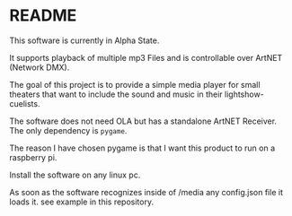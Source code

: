# README #

This software is currently in Alpha State.

It supports playback of multiple mp3 Files and is controllable over ArtNET (Network DMX).

The goal of this project is to provide a simple media player for small theaters that want to include the sound and music in their lightshow-cuelists.

The software does not need OLA but has a standalone ArtNET Receiver. The only dependency is `pygame`.

The reason I have chosen pygame is that I want this product to run on a raspberry pi.

Install the software on any linux pc. 

As soon as the software recognizes inside of /media any config.json file it loads it. see example in this repository.